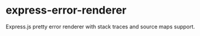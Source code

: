 # express-error-renderer
Express.js pretty error renderer with stack traces and source maps support.
